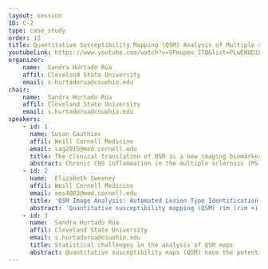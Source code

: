 ```yaml
---
layout: session
ID: C-2
type: case_study
order: 13
title: Quantitative Susceptibility Mapping (QSM) Analysis of Multiple sclerosis lesions. 
youtubelink: https://www.youtube.com/watch?v=VFmupeu_ITQ&list=PLwENUD1LkzXLXYGi5zItDMJLIxDF01WVw&index=13
organizer:
    name:  Sandra Hurtado Rúa
    affil: Cleveland State University
    email: s.hurtadorua@csuohio.edu
chair:
    name:  Sandra Hurtado Rúa
    affil: Cleveland State University
    email: s.hurtadorua@csuohio.edu
speakers:
    - id: 1
      name: Susan Gauthier
      affil: Weill Cornell Medicine
      email: sag2015@med.cornell.edu
      title: The clinical translation of QSM as a new imaging biomarker for disease progression and treatment response in Multiple Sclerosis 
      abstract: Chronic CNS inflammation in the multiple sclerosis (MS) lesions is maintained with iron-containing pro-inflammatory microglia and macrophages at the rim of chronic active MS lesions. Histologically, these lesions demonstrate ongoing demyelination and expansion, which may play an essential role in the pathogenesis of progressive clinical decline. Quantitative susceptibility mapping (QSM) is an imaging technique that provides efficient in vivo quantification of susceptibility changes related to iron deposition.  We have demonstrated that QSM can detect iron at MS lesion rims and have provided in-vivo validation that these lesions have more inflammation and tissue damage. We have also demonstrated that QSM rim lesions (rim+) have a temporal trajectory with an increase and subsequent decrease in susceptibility, which is consistent with the transition from a chronic active to a chronic inactive lesion.  We have preliminary data demonstrating the influence of rim+ lesions on clinical disability, including cognition, promoting the potential for QSM as a tool to understand mechanisms of injury leading to disease progression. Our next stage is to determine the utility of QSM as a biomarker for treatment response. Monitoring chronic MS lesions in response to treatment would provide a novel and essential therapeutic strategy to reduce tissue injury, neuronal degeneration and clinical disability.
    - id: 2
      name:  Elizabeth Sweeney
      affil: Weill Cornell Medicine
      email: ems4003@med.cornell.edu
      title: 'QSM Image Analysis: Automated Lesion Type Identification and Lesion Age Estimation'
      abstract: 'Quantitative susceptibility mapping (QSM) rim (rim +) positive multiple sclerosis (MS) lesions and their longitudinal behavior have the potential to serve as a biomarker of chronic inflammation and to be utilized to monitor disease progression and evaluate disease-modifying therapies. Here we introduce the image analysis tools that will enable us to use QSM rim+ lesions for this purpose: an automated method for identifying QSM lesion type and methods for determining the accurate inflammatory stage or age of a lesion.  We first introduce an automated algorithm for identifying QSM rim+ MS lesions in order to reduce the bias and burden of manual identification. This algorithm utilizes first-order radiomic features calculated over a lesion and a random forest classification model to classify lesions as QSM rim+. In a validation set, the algorithm obtained an area under the receiver operating characteristic curve (AUC) of 0.88 and an accuracy of 81%. We next introduce methodology for determining the accurate inflammatory stage or age of a QSM rim+ lesion in both cross sectional and longitudinal settings.   This is crucial for evaluating the impact of disease-modifying therapies on the longitudinal behavior of these lesions, as temporal misalignment of lesions may obscure treatment effects. We first introduce a random forest model using radiomic features from multi-sequence MRI to classify lesions as less than a year or greater than a year old in a cross-sectional setting.  In a validation set we obtain an AUC of 0.89 and an accuracy of 82%.  We next move to a longitudinal setting where we employ curve-registration techniques to temporally align longitudinal information from these lesions.'
    - id: 3
      name:  Sandra Hurtado Rúa
      affil: Cleveland State University
      email: s.hurtadorua@csuohio.edu
      title: Statistical challenges in the analysis of QSM maps
      abstract: Quantitative susceptibility maps (QSM) have the potential to be a biomarker in Multiple Sclerosis with the ability to inform clinical management of disease progression and therapy. In this talk, we introduce a few statistical models for the analysis of group data in the context of QSM with a clinical translation goal. We first address the multiplicity data problem in the context of mixed-effects models with applications to the identification of inflammation in a subset of chronic multiple sclerosis lesions. We then introduce a multilevel growth curve model to compare longitudinal susceptibility among rim+ and rim− lesions. Finally, we explore the advantages and disadvantages of structural equations models in analysis of QSM as a longitudinal biomarker in Multiple Sclerosis.
---
```

